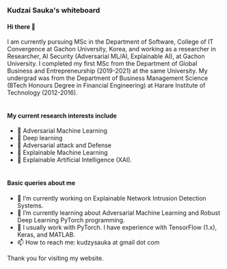 ### Kudzai Sauka's whiteboard

#### Hi there 👋

I am currently pursuing MSc in the Department of Software, College of IT Convergence at Gachon University, Korea, and working as a researcher in Researcher, AI Security (Adversarial ML/AI, Explainable AI), at Gachon University. I completed my first MSc from the Department of Global Business and Entrepreneurship (2019-2021) at the same University. My undergrad was from the Department of Business Management Science (BTech Honours Degree in Financial Engineering) at Harare Institute of Technology (2012-2016).
<br><br>
#### My current research interests include 
- 🔭 Adversarial Machine Learning
- 🔭 Deep learning
- 🔭 Adversarial attack and Defense
- 🔭 Explainable Machine Learning
- 🔭 Explainable Artificial Intelligence (XAI). 
<br><br>
#### Basic queries about me 

- 🔭 I’m currently working on Explainable Network Intrusion Detection Systems.
- 🌱 I’m currently learning about Adversarial Machine Learning and Robust Deep Learning PyTorch programming.
- 💬 I usually work with PyTorch. I have experience with TensorFlow (1.x), Keras, and MATLAB. 
- 📫 How to reach me: kudzysauka at gmail dot com



Thank you for visiting my website.

